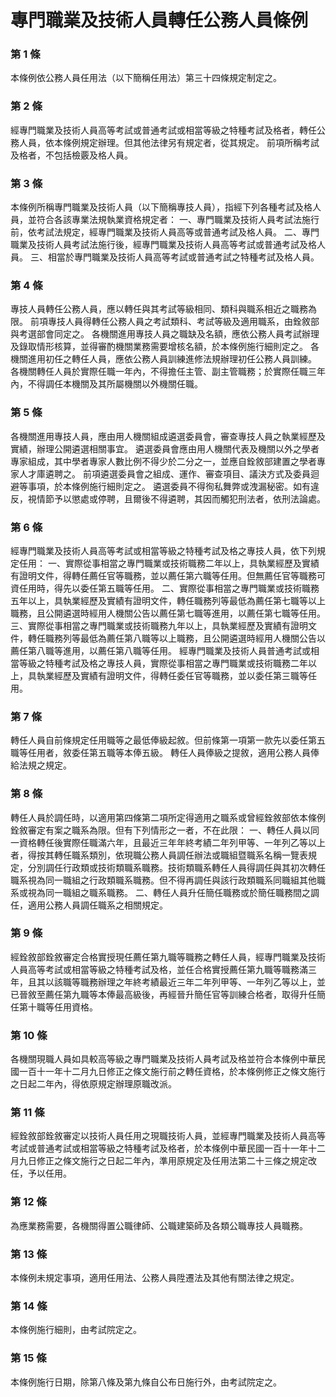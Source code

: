 # 專門職業及技術人員轉任公務人員條例

### 第 1 條

本條例依公務人員任用法（以下簡稱任用法）第三十四條規定制定之。


### 第 2 條

經專門職業及技術人員高等考試或普通考試或相當等級之特種考試及格者，轉任公務人員，依本條例規定辦理。但其他法律另有規定者，從其規定。
前項所稱考試及格者，不包括檢覈及格人員。


### 第 3 條

本條例所稱專門職業及技術人員（以下簡稱專技人員），指經下列各種考試及格人員，並符合各該專業法規執業資格規定者：
一、專門職業及技術人員考試法施行前，依考試法規定，經專門職業及技術人員高等或普通考試及格人員。
二、專門職業及技術人員考試法施行後，經專門職業及技術人員高等考試或普通考試及格人員。
三、相當於專門職業及技術人員高等考試或普通考試之特種考試及格人員。


### 第 4 條

專技人員轉任公務人員，應以轉任與其考試等級相同、類科與職系相近之職務為限。
前項專技人員得轉任公務人員之考試類科、考試等級及適用職系，由銓敘部與考選部會同定之。
各機關進用專技人員之職缺及名額，應依公務人員考試辦理及錄取情形核算，並得審酌機關業務需要增核名額，於本條例施行細則定之。
各機關進用初任之轉任人員，應依公務人員訓練進修法規辦理初任公務人員訓練。
各機關轉任人員於實際任職一年內，不得擔任主管、副主管職務；於實際任職三年內，不得調任本機關及其所屬機關以外機關任職。


### 第 5 條

各機關進用專技人員，應由用人機關組成遴選委員會，審查專技人員之執業經歷及實績，辦理公開遴選相關事宜。
遴選委員會應由用人機關代表及機關以外之學者專家組成，其中學者專家人數比例不得少於二分之一，並應自銓敘部建置之學者專家人才庫遴聘之。
前項遴選委員會之組成、運作、審查項目、議決方式及委員迴避等事項，於本條例施行細則定之。
遴選委員不得徇私舞弊或洩漏秘密。如有違反，視情節予以懲處或停聘，且爾後不得遴聘，其因而觸犯刑法者，依刑法論處。


### 第 6 條

經專門職業及技術人員高等考試或相當等級之特種考試及格之專技人員，依下列規定任用：
一、實際從事相當之專門職業或技術職務二年以上，具執業經歷及實績有證明文件，得轉任薦任官等職務，並以薦任第六職等任用。但無薦任官等職務可資任用時，得先以委任第五職等任用。
二、實際從事相當之專門職業或技術職務五年以上，具執業經歷及實績有證明文件，轉任職務列等最低為薦任第七職等以上職務，且公開遴選時經用人機關公告以薦任第七職等進用，以薦任第七職等任用。
三、實際從事相當之專門職業或技術職務九年以上，具執業經歷及實績有證明文件，轉任職務列等最低為薦任第八職等以上職務，且公開遴選時經用人機關公告以薦任第八職等進用，以薦任第八職等任用。
經專門職業及技術人員普通考試或相當等級之特種考試及格之專技人員，實際從事相當之專門職業或技術職務二年以上，具執業經歷及實績有證明文件，得轉任委任官等職務，並以委任第三職等任用。


### 第 7 條

轉任人員自前條規定任用職等之最低俸級起敘。但前條第一項第一款先以委任第五職等任用者，敘委任第五職等本俸五級。
轉任人員俸級之提敘，適用公務人員俸給法規之規定。


### 第 8 條

轉任人員於調任時，以適用第四條第二項所定得適用之職系或曾經銓敘部依本條例銓敘審定有案之職系為限。但有下列情形之一者，不在此限：
一、轉任人員以同一資格轉任後實際任職滿六年，且最近三年年終考績二年列甲等、一年列乙等以上者，得按其轉任職系類別，依現職公務人員調任辦法或職組暨職系名稱一覽表規定，分別調任行政類或技術類職系職務。技術類職系轉任人員得調任與其初次轉任職系視為同一職組之行政類職系職務。但不得再調任與該行政類職系同職組其他職系或視為同一職組之職系職務。
二、轉任人員升任簡任職務或於簡任職務間之調任，適用公務人員調任職系之相關規定。


### 第 9 條

經銓敘部銓敘審定合格實授現任薦任第九職等職務之轉任人員，經專門職業及技術人員高等考試或相當等級之特種考試及格，並任合格實授薦任第九職等職務滿三年，且其以該職等職務辦理之年終考績最近三年二年列甲等、一年列乙等以上，並已晉敘至薦任第九職等本俸最高級後，再經晉升簡任官等訓練合格者，取得升任簡任第十職等任用資格。


### 第 10 條

各機關現職人員如具較高等級之專門職業及技術人員考試及格並符合本條例中華民國一百十一年十二月九日修正之條文施行前之轉任資格，於本條例修正之條文施行之日起二年內，得依原規定辦理原職改派。


### 第 11 條

經銓敘部銓敘審定以技術人員任用之現職技術人員，並經專門職業及技術人員高等考試或普通考試或相當等級之特種考試及格者，於本條例中華民國一百十一年十二月九日修正之條文施行之日起二年內，準用原規定及任用法第二十三條之規定改任，予以任用。


### 第 12 條

為應業務需要，各機關得置公職律師、公職建築師及各類公職專技人員職務。


### 第 13 條

本條例未規定事項，適用任用法、公務人員陞遷法及其他有關法律之規定。


### 第 14 條

本條例施行細則，由考試院定之。


### 第 15 條

本條例施行日期，除第八條及第九條自公布日施行外，由考試院定之。

